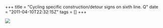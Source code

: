 +++
title = "Cycling specific construction/detour signs on sixth line. Q"
date = "2011-04-10T22:32:15Z"
tags = []
+++

![](/post/cycling-specific-constructiondetour-signs-on/image.jpg)

